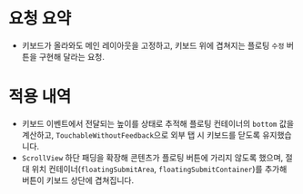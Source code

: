 # 요청 요약
- 키보드가 올라와도 메인 레이아웃을 고정하고, 키보드 위에 겹쳐지는 플로팅 `수정` 버튼을 구현해 달라는 요청.

# 적용 내역
- 키보드 이벤트에서 전달되는 높이를 상태로 추적해 플로팅 컨테이너의 `bottom` 값을 계산하고, `TouchableWithoutFeedback`으로 외부 탭 시 키보드를 닫도록 유지했습니다.
- `ScrollView` 하단 패딩을 확장해 콘텐츠가 플로팅 버튼에 가리지 않도록 했으며, 절대 위치 컨테이너(`floatingSubmitArea`, `floatingSubmitContainer`)를 추가해 버튼이 키보드 상단에 겹쳐집니다.

